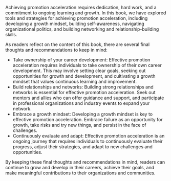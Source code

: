 
Achieving promotion acceleration requires dedication, hard work, and a commitment to ongoing learning and growth. In this book, we have explored tools and strategies for achieving promotion acceleration, including developing a growth mindset, building self-awareness, navigating organizational politics, and building networking and relationship-building skills.

As readers reflect on the content of this book, there are several final thoughts and recommendations to keep in mind:

* Take ownership of your career development: Effective promotion acceleration requires individuals to take ownership of their own career development. This may involve setting clear goals, seeking out opportunities for growth and development, and cultivating a growth mindset that values continuous learning and improvement.
* Build relationships and networks: Building strong relationships and networks is essential for effective promotion acceleration. Seek out mentors and allies who can offer guidance and support, and participate in professional organizations and industry events to expand your network.
* Embrace a growth mindset: Developing a growth mindset is key to effective promotion acceleration. Embrace failure as an opportunity for growth, take risks and try new things, and persist in the face of challenges.
* Continuously evaluate and adapt: Effective promotion acceleration is an ongoing journey that requires individuals to continuously evaluate their progress, adjust their strategies, and adapt to new challenges and opportunities.

By keeping these final thoughts and recommendations in mind, readers can continue to grow and develop in their careers, achieve their goals, and make meaningful contributions to their organizations and communities.
